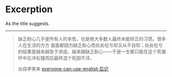 # Excerption

As the title suggests.

---

> 缺乏耐心几乎是所有人的本性，也是绝大多数人最终未能矫正的习惯。很多人在生活的方方 面面都因为缺乏耐心而处处吃亏却又从不自知；处处吃亏的结果是越来越急于求成，越来越缺乏耐心——于是一生都只能在这个死循环中左冲右撞而后最终混个死因不详。
>
> 出自李笑来 [everyone-can-use-english 后记](https://github.com/xiaolai/everyone-can-use-english/blob/master/end.md)
